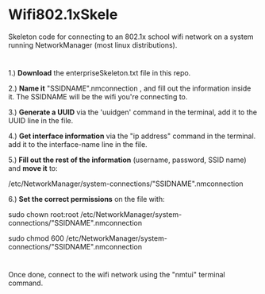 # Wifi802.1xSkele
Skeleton code for connecting to an 802.1x school wifi network on a system running NetworkManager (most linux distributions).
#
1.) **Download** the enterpriseSkeleton.txt file in this repo.

2.) **Name it** "SSIDNAME".nmconnection , and fill out the information inside it. The SSIDNAME will be the wifi you're connecting to.

3.) **Generate a UUID** via the 'uuidgen' command in the terminal, add it to the UUID line in the file.

4.) **Get interface information** via the "ip address" command in the terminal. add it to the interface-name line in the file.



5.) **Fill out the rest of the information** (username, password, SSID name) and **move it** to:

/etc/NetworkManager/system-connections/"SSIDNAME".nmconnection

6.) **Set the correct permissions** on the file with: 

sudo chown root:root /etc/NetworkManager/system-connections/"SSIDNAME".nmconnection

sudo chmod 600 /etc/NetworkManager/system-connections/"SSIDNAME".nmconnection

#

Once done, connect to the wifi network using the "nmtui" terminal command.
